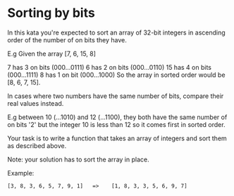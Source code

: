 # Sorting by bits

In this kata you're expected to sort an array of 32-bit integers in ascending order of the number of on bits they have.

E.g Given the array [7, 6, 15, 8]

7 has 3 on bits (000...0111)
6 has 2 on bits (000...0110)
15 has 4 on bits (000...1111)
8 has 1 on bit (000...1000)
So the array in sorted order would be [8, 6, 7, 15].

In cases where two numbers have the same number of bits, compare their real values instead.

E.g between 10 (...1010) and 12 (...1100), they both have the same number of on bits '2' but the integer 10 is less than 12 so it comes first in sorted order.

Your task is to write a function that takes an array of integers and sort them as described above.

Note: your solution has to sort the array in place.

Example:

`[3, 8, 3, 6, 5, 7, 9, 1]   =>    [1, 8, 3, 3, 5, 6, 9, 7]`
